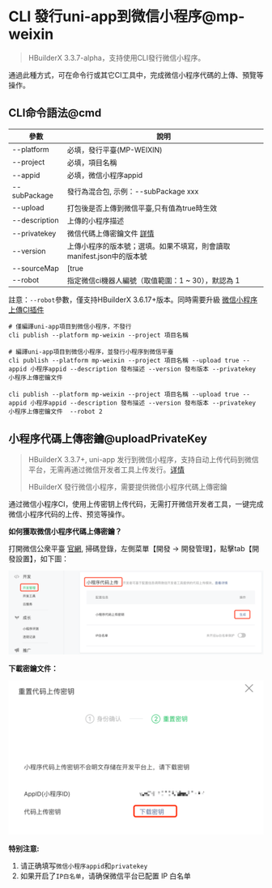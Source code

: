 # CLI 發行uni-app到微信小程序@mp-weixin

> HBuilderX 3.3.7-alpha，支持使用CLI發行微信小程序。

通過此種方式，可在命令行或其它CI工具中，完成微信小程序代碼的上傳、預覽等操作。

## CLI命令語法@cmd


|參數			|說明																	|
|--				|--																		|
|--platform		|必填，發行平臺(MP-WEIXIN)												|
|--project		|必填，項目名稱															|
|--appid		|必填，微信小程序appid													|
|--subPackage	|發行為混合包, 示例：--subPackage xxx									|
|--upload		|打包後是否上傳到微信平臺,只有值為true時生效							|
|--description	|上傳的小程序描述														|
|--privatekey	|微信代碼上傳密鑰文件 [詳情](#uploadPrivateKey)							|
|--version		|上傳小程序的版本號；選填。如果不填寫，則會讀取manifest.json中的版本號	|
|--sourceMap    |[true|false] 生成SourceMap,值為 true 時生效，默認為 false					|
|--robot		|指定微信ci機器人編號（取值範圍：1 ~ 30），默認為 1						|

註意：`--robot`參數，僅支持HBuilderX 3.6.17+版本。同時需要升級 [微信小程序上傳CI插件](https://ext.dcloud.net.cn/plugin?id=7199)


```shell
# 僅編譯uni-app項目到微信小程序，不發行
cli publish --platform mp-weixin --project 項目名稱

# 編譯uni-app項目到微信小程序，並發行小程序到微信平臺
cli publish --platform mp-weixin --project 項目名稱 --upload true --appid 小程序appid --description 發布描述 --version 發布版本 --privatekey 小程序上傳密鑰文件

cli publish --platform mp-weixin --project 項目名稱 --upload true --appid 小程序appid --description 發布描述 --version 發布版本 --privatekey 小程序上傳密鑰文件  --robot 2
```


## 小程序代碼上傳密鑰@uploadPrivateKey

> HBuilderX 3.3.7+, uni-app 发行到微信小程序，支持自动上传代码到微信平台，无需再通过微信开发者工具上传发行。[详情](/Tutorial/App/uni-app-publish-mp-weixin)
> 
> HBuilderX 發行微信小程序，需要提供微信小程序代碼上傳密鑰

通过微信小程序CI，使用上传密钥上传代码，无需打开微信开发者工具，一键完成微信小程序代码的上传、预览等操作。

**如何獲取微信小程序代碼上傳密鑰？**

打開微信公衆平臺 [官網](https://mp.weixin.qq.com/), 掃碼登錄，左側菜單【開發 -> 開發管理】，點擊tab【開發設置】，如下圖：

<img src="/static/snapshots/cli/wechat-uploadPrivateKey.png" class="hd-img" />

**下載密鑰文件：**

<img src="/static/snapshots/cli/wechat-downloadkeyFile.png" class="hd-img"/>

**特别注意:** 
1. 请正确填写`微信小程序appid`和`privatekey`
2. 如果开启了`IP白名单`，请确保微信平台已配置 IP 白名单